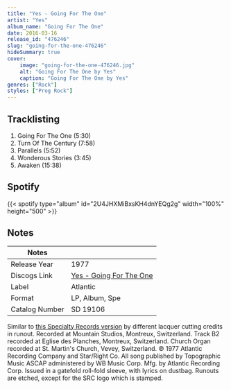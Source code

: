 ```yaml
---
title: "Yes - Going For The One"
artist: "Yes"
album_name: "Going For The One"
date: 2016-03-16
release_id: "476246"
slug: "going-for-the-one-476246"
hideSummary: true
cover:
    image: "going-for-the-one-476246.jpg"
    alt: "Going For The One by Yes"
    caption: "Going For The One by Yes"
genres: ["Rock"]
styles: ["Prog Rock"]
---
```

## Tracklisting
1. Going For The One (5:30)
2. Turn Of The Century (7:58)
3. Parallels (5:52)
4. Wonderous Stories (3:45)
5. Awaken (15:38)
## Spotify
{{< spotify type="album" id="2U4JHXMiBxsKH4dnYEQg2g" width="100%" height="500" >}}


## Notes
| Notes          |             |
| ---------------| ----------- |
| Release Year   | 1977 |
| Discogs Link   | [Yes - Going For The One](https://www.discogs.com/release/476246-Yes-Going-For-The-One) |
| Label          | Atlantic |
| Format         | LP, Album, Spe |
| Catalog Number | SD 19106 |

Similar to [this Specialty Records version](https://www.discogs.com/Yes-Going-For-The-One/release/7921043) by different lacquer cutting credits in runout.   Recorded at Mountain Studios, Montreux, Switzerland. Track B2 recorded at Eglise des Planches, Montreux, Switzerland. Church Organ recorded at St. Martin's Church, Vevey, Switzerland.   ℗ 1977 Atlantic Recording Company and Star/Right Co. All song published by Topographic Music ASCAP administered by WB Music Corp. Mfg. by Atlantic Recording Corp.  Issued in a gatefold roll-fold sleeve, with lyrics on dustbag.  Runouts are etched, except for the SRC logo which is stamped.
